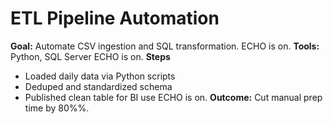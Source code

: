 # ETL Pipeline Automation
**Goal:** Automate CSV ingestion and SQL transformation.
ECHO is on.
**Tools:** Python, SQL Server
ECHO is on.
**Steps**
- Loaded daily data via Python scripts
- Deduped and standardized schema
- Published clean table for BI use
ECHO is on.
**Outcome:** Cut manual prep time by 80%%.
